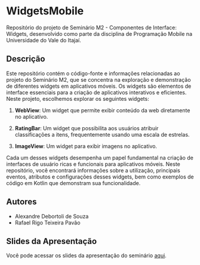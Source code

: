 # WidgetsMobile

Repositório do projeto de Seminário M2 - Componentes de Interface: Widgets, desenvolvido como parte da disciplina de Programação Mobile na Universidade do Vale do Itajaí.

## Descrição

Este repositório contém o código-fonte e informações relacionadas ao projeto do Seminário M2, que se concentra na exploração e demonstração de diferentes widgets em aplicativos móveis. Os widgets são elementos de interface essenciais para a criação de aplicativos interativos e eficientes. Neste projeto, escolhemos explorar os seguintes widgets:

1. **WebView**: Um widget que permite exibir conteúdo da web diretamente no aplicativo.

2. **RatingBar**: Um widget que possibilita aos usuários atribuir classificações a itens, frequentemente usando uma escala de estrelas.

3. **ImageView**: Um widget para exibir imagens no aplicativo.

Cada um desses widgets desempenha um papel fundamental na criação de interfaces de usuário ricas e funcionais para aplicativos móveis. Neste repositório, você encontrará informações sobre a utilização, principais eventos, atributos e configurações desses widgets, bem como exemplos de código em Kotlin que demonstram sua funcionalidade.

## Autores
- Alexandre Debortoli de Souza
- Rafael Rigo Teixeira Pavão

## Slides da Apresentação
Você pode acessar os slides da apresentação do seminário [aqui](https://docs.google.com/presentation/d/1fwSN2LJcP3esHu7z9q7dczed8MaH-breeI_mlE__3L8/edit?usp=sharing).
